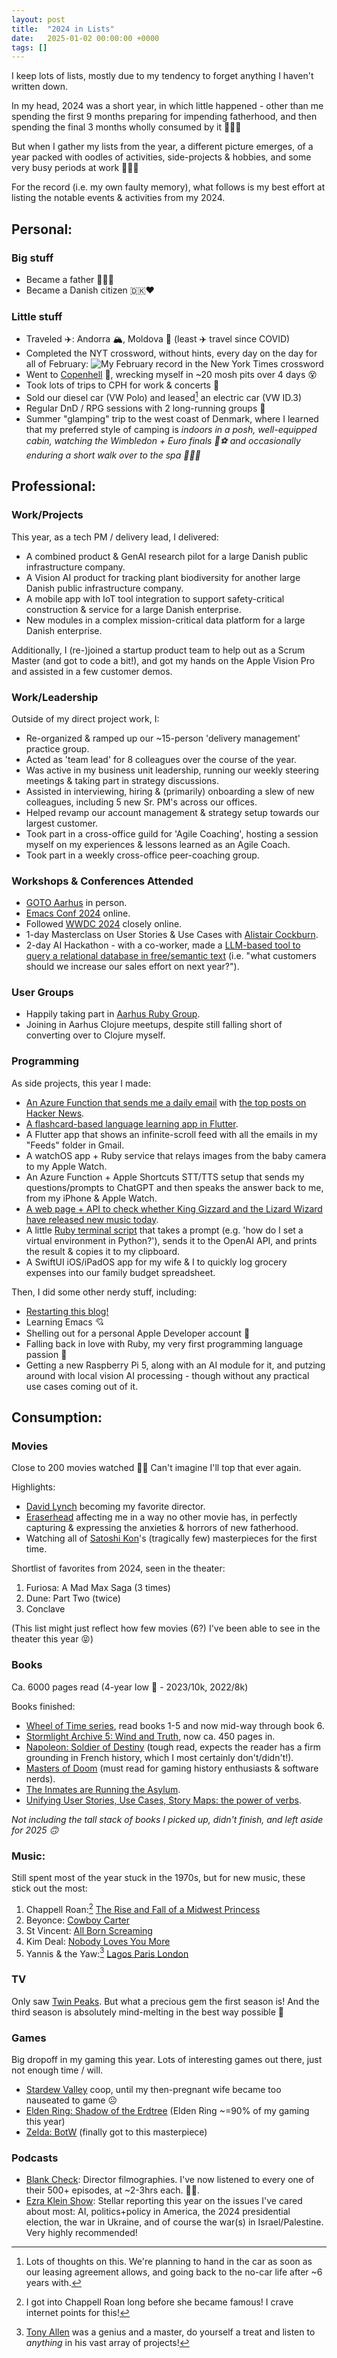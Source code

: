 ```yaml
---
layout: post
title:  "2024 in Lists"
date:   2025-01-02 00:00:00 +0000
tags: []
---
```


I keep lots of lists, mostly due to my tendency to forget anything I haven't written down.

In my head, 2024 was a short year, in which little happened - other than me spending the first 9 months preparing for impending fatherhood, and then spending the final 3 months wholly consumed by it 👨🏻‍🍼

But when I gather my lists from the year, a different picture emerges, of a year packed with oodles of activities, side-projects & hobbies, and some very busy periods at work 👨🏻‍💼

For the record (i.e. my own faulty memory), what follows is my best effort at listing the notable events & activities from my 2024.

## Personal:

### Big stuff
- Became a father 👨🏻‍🍼
- Became a Danish citizen 🇩🇰♥️

### Little stuff
- Traveled ✈️: Andorra 🏔️, Moldova 🍷 (least ✈️ travel since COVID)
- Completed the NYT crossword, without hints, every day on the day for all of February: 
![My February record in the New York Times crossword](/static/img/posts/crossword.jpg)
- Went to [Copenhell](https://www.copenhell.dk) 🤘, wrecking myself in ~20 mosh pits over 4 days 😵
- Took lots of trips to CPH for work & concerts 🚊
- Sold our diesel car (VW Polo) and leased[^1] an electric car (VW ID.3)
- Regular DnD / RPG sessions with 2 long-running groups 🎲
- Summer "glamping" trip to the west coast of Denmark, where I learned that my preferred style of camping is *indoors in a posh, well-equipped cabin, watching the Wimbledon + Euro finals 🎾⚽️ and occasionally enduring a short walk over to the spa 🧖🏻‍♂️*

## Professional:

### Work/Projects

This year, as a tech PM / delivery lead, I delivered:
- A combined product & GenAI research pilot for a large Danish public infrastructure company.
- A Vision AI product for tracking plant biodiversity for another large Danish public infrastructure company.
- A mobile app with IoT tool integration to support safety-critical construction & service for a large Danish enterprise.
- New modules in a complex mission-critical data platform for a large Danish enterprise.

Additionally, I (re-)joined a startup product team to help out as a Scrum Master  (and got to code a bit!), and got my hands on the Apple Vision Pro and assisted in a few customer demos.

### Work/Leadership

Outside of my direct project work, I:
- Re-organized & ramped up our ~15-person 'delivery management' practice group.
- Acted as 'team lead' for 8 colleagues over the course of the year.
- Was active in my business unit leadership, running our weekly steering meetings & taking part in strategy discussions.
- Assisted in interviewing, hiring & (primarily) onboarding a slew of new colleagues, including 5 new Sr. PM's across our offices.
- Helped revamp our account management & strategy setup towards our largest customer. 
- Took part in a cross-office guild for 'Agile Coaching', hosting a session myself on my experiences & lessons learned as an Agile Coach.
- Took part in a weekly cross-office peer-coaching group.

### Workshops & Conferences Attended
- [GOTO Aarhus](https://gotoaarhus.com/2024) in person.
- [Emacs Conf 2024](https://emacsconf.org/2024/) online.
- Followed [WWDC 2024](https://developer.apple.com/wwdc24/) closely online.
- 1-day Masterclass on User Stories & Use Cases with [Alistair Cockburn](https://alistaircockburn.com).
- 2-day AI Hackathon - with a co-worker, made a [LLM-based tool to query a relational database in free/semantic text](https://github.com/kcarta/ai-hackathon-sql-gen) (i.e. "what customers should we increase our sales effort on next year?").

### User Groups
- Happily taking part in [Aarhus Ruby Group](https://www.meetup.com/aarhus-ruby-group/events/).
- Joining in Aarhus Clojure meetups, despite still falling short of converting over to Clojure myself.

### Programming

As side projects, this year I made:

- [An Azure Function that sends me a daily email](https://github.com/kcarta/hnews_feed) with [the top posts on Hacker News](https://news.ycombinator.com/best).
- [A flashcard-based language learning app in Flutter](https://github.com/kcarta/flash-cards-ru).
- A Flutter app that shows an infinite-scroll feed with all the emails in my "Feeds" folder in Gmail.
- A watchOS app + Ruby service that relays images from the baby camera to my Apple Watch.
- An Azure Function + Apple Shortcuts STT/TTS setup that sends my questions/prompts to ChatGPT and then speaks the answer back to me, from my iPhone & Apple Watch. 
- [A web page + API to check whether King Gizzard and the Lizard Wizard have released new music today](https://gizzdropwatch.com).
- A little [Ruby terminal script](https://github.com/kcarta/termgpt) that takes a prompt (e.g. 'how do I set a virtual environment in Python?'), sends it to the OpenAI API, and prints the result & copies it to my clipboard.
- A SwiftUI iOS/iPadOS app for my wife & I to quickly log grocery expenses into our family budget spreadsheet.

Then, I did some other nerdy stuff, including:
- [Restarting this blog!](https://github.com/kcarta/kcarta.github.io)
- Learning Emacs 💘
- Shelling out for a personal Apple Developer account 💸
- Falling back in love with Ruby, my very first programming language passion 🥰
- Getting a new Raspberry Pi 5, along with an AI module for it, and putzing around with local vision AI processing - though without any practical use cases coming out of it.

## Consumption:

### Movies
Close to 200 movies watched 😵‍💫 Can't imagine I'll top that ever again.

Highlights:
- [David Lynch](https://www.youtube.com/watch?v=TqZpi8zAqe0) becoming my favorite director.
- [Eraserhead](https://en.wikipedia.org/wiki/Eraserhead) affecting me in a way no other movie has, in perfectly capturing & expressing the anxieties & horrors of new fatherhood.
- Watching all of [Satoshi Kon](https://en.wikipedia.org/wiki/Satoshi_Kon)'s (tragically few) masterpieces for the first time.

Shortlist of favorites from 2024, seen in the theater:
1. Furiosa: A Mad Max Saga (3 times)
2. Dune: Part Two (twice)
3. Conclave

(This list might just reflect how few movies (6?) I've been able to see in the theater this year 😝)

### Books
Ca. 6000 pages read (4-year low 🤕 - 2023/10k, 2022/8k)

Books finished:
- [Wheel of Time series](https://en.wikipedia.org/wiki/The_Wheel_of_Time), read books 1-5 and now mid-way through book 6.
- [Stormlight Archive 5: Wind and Truth](https://en.wikipedia.org/wiki/Wind_and_Truth), now ca. 450 pages in.
- [Napoleon: Soldier of Destiny](https://www.amazon.com/Napoleon-Michael-Broers/dp/0571273459) (tough read, expects the reader has a firm grounding in French history, which I most certainly don't/didn't!).
- [Masters of Doom](https://en.wikipedia.org/wiki/Masters_of_Doom) (must read for gaming history enthusiasts & software nerds).
- [The Inmates are Running the Asylum](https://www.amazon.com/Inmates-Are-Running-Asylum-Products/dp/0672326140).
- [Unifying User Stories, Use Cases, Story Maps: the power of verbs](https://www.amazon.com/Unifying-User-Stories-Cases-Story/dp/1737519763).

*Not including the tall stack of books I picked up, didn't finish, and left aside for 2025 🙃*

### Music: 
Still spent most of the year stuck in the 1970s, but for new music, these stick out the most:
1. Chappell Roan:[^2] [The Rise and Fall of a Midwest Princess](https://en.wikipedia.org/wiki/The_Rise_and_Fall_of_a_Midwest_Princess)
2. Beyonce: [Cowboy Carter](https://en.wikipedia.org/wiki/Cowboy_Carter)
3. St Vincent: [All Born Screaming](https://en.wikipedia.org/wiki/All_Born_Screaming)
4. Kim Deal: [Nobody Loves You More](https://kimdeal.bandcamp.com/album/nobody-loves-you-more)
5. Yannis & the Yaw:[^3] [Lagos Paris London](https://yannistheyaw.bandcamp.com/album/lagos-paris-london)

### TV
Only saw [Twin Peaks](https://en.wikipedia.org/wiki/Twin_Peaks). But what a precious gem the first season is! And the third season is absolutely mind-melting in the best way possible 🤯

### Games
Big dropoff in my gaming this year. Lots of interesting games out there, just not enough time / will.
- [Stardew Valley](https://www.stardewvalley.net) coop, until my then-pregnant wife became too nauseated to game ☹️
- [Elden Ring: Shadow of the Erdtree](https://store.steampowered.com/app/2778580/ELDEN_RING_Shadow_of_the_Erdtree/) (Elden Ring ~=90% of my gaming this year)
- [Zelda: BotW](https://en.wikipedia.org/wiki/The_Legend_of_Zelda:_Breath_of_the_Wild) (finally got to this masterpiece)

### Podcasts

- [Blank Check](https://www.blankcheckpod.com): Director filmographies. I've now listened to every one of their 500+ episodes, at ~2-3hrs each. 😵‍💫.
- [Ezra Klein Show](https://www.nytimes.com/column/ezra-klein-podcast): Stellar reporting this year on the issues I've cared about most: AI, politics+policy in America, the 2024 presidential election, the war in Ukraine, and of course the war(s) in Israel/Palestine. Very highly recommended!

[^1]: Lots of thoughts on this. We're planning to hand in the car as soon as our leasing agreement allows, and going back to the no-car life after ~6 years with.

[^2]: I got into Chappell Roan long before she became famous! I crave internet points for this!

[^3]: [Tony Allen](https://www.youtube.com/channel/UCv7eyw8x4apOHE9pg4kunPA) was a genius and a master, do yourself a treat and listen to *anything* in his vast array of projects!

